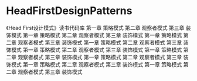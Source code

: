 # HeadFirstDesignPatterns
《Head First设计模式》读书代码库
第一章 策略模式
第二章 观察者模式
第三章 装饰模式
第一章 策略模式
第二章 观察者模式
第三章 装饰模式
第一章 策略模式
第二章 观察者模式
第三章 装饰模式
第一章 策略模式
第二章 观察者模式
第三章 装饰模式
第一章 策略模式
第二章 观察者模式
第三章 装饰模式
第一章 策略模式
第二章 观察者模式
第三章 装饰模式
第一章 策略模式
第二章 观察者模式
第三章 装饰模式
第一章 策略模式
第二章 观察者模式
第三章 装饰模式
第一章 策略模式
第二章 观察者模式
第三章 装饰模式
